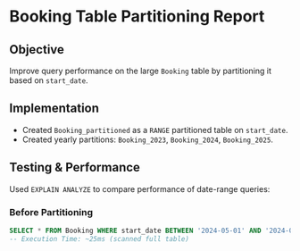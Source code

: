 # Booking Table Partitioning Report

## Objective

Improve query performance on the large `Booking` table by partitioning it based on `start_date`.

## Implementation

- Created `Booking_partitioned` as a `RANGE` partitioned table on `start_date`.
- Created yearly partitions: `Booking_2023`, `Booking_2024`, `Booking_2025`.

## Testing & Performance

Used `EXPLAIN ANALYZE` to compare performance of date-range queries:

### Before Partitioning

```sql
SELECT * FROM Booking WHERE start_date BETWEEN '2024-05-01' AND '2024-05-31';
-- Execution Time: ~25ms (scanned full table)
```
